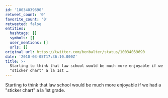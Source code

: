 ```yaml
---
id: '10034039690'
retweet_count: '0'
favorite_count: '0'
retweeted: false
entities:
  hashtags: []
  symbols: []
  user_mentions: []
  urls: []
original_url: https://twitter.com/benbalter/status/10034039690
date: '2010-03-05T17:36:10.000Z'
title: >-
  Starting to think that law school would be much more enjoyable if we had a
  "sticker chart" a la 1st …
---
```


Starting to think that law school would be much more enjoyable if we had a "sticker chart" a la 1st grade.